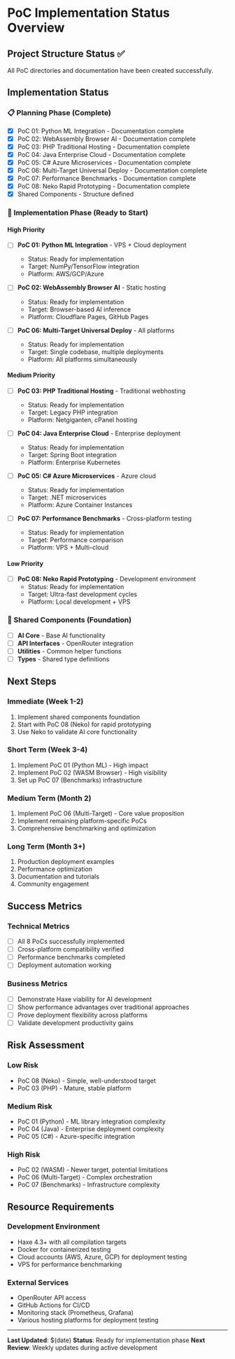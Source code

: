# PoC Implementation Status Overview

## Project Structure Status ✅

All PoC directories and documentation have been created successfully.

## Implementation Status

### 📋 Planning Phase (Complete)
- [x] PoC 01: Python ML Integration - Documentation complete
- [x] PoC 02: WebAssembly Browser AI - Documentation complete  
- [x] PoC 03: PHP Traditional Hosting - Documentation complete
- [x] PoC 04: Java Enterprise Cloud - Documentation complete
- [x] PoC 05: C# Azure Microservices - Documentation complete
- [x] PoC 06: Multi-Target Universal Deploy - Documentation complete
- [x] PoC 07: Performance Benchmarks - Documentation complete
- [x] PoC 08: Neko Rapid Prototyping - Documentation complete
- [x] Shared Components - Structure defined

### 🚧 Implementation Phase (Ready to Start)

#### High Priority
- [ ] **PoC 01: Python ML Integration** - VPS + Cloud deployment
  - Status: Ready for implementation
  - Target: NumPy/TensorFlow integration
  - Platform: AWS/GCP/Azure

- [ ] **PoC 02: WebAssembly Browser AI** - Static hosting
  - Status: Ready for implementation  
  - Target: Browser-based AI inference
  - Platform: Cloudflare Pages, GitHub Pages

- [ ] **PoC 06: Multi-Target Universal Deploy** - All platforms
  - Status: Ready for implementation
  - Target: Single codebase, multiple deployments
  - Platform: All platforms simultaneously

#### Medium Priority
- [ ] **PoC 03: PHP Traditional Hosting** - Traditional webhosting
  - Status: Ready for implementation
  - Target: Legacy PHP integration
  - Platform: Netgiganten, cPanel hosting

- [ ] **PoC 04: Java Enterprise Cloud** - Enterprise deployment
  - Status: Ready for implementation
  - Target: Spring Boot integration
  - Platform: Enterprise Kubernetes

- [ ] **PoC 05: C# Azure Microservices** - Azure cloud
  - Status: Ready for implementation
  - Target: .NET microservices
  - Platform: Azure Container Instances

- [ ] **PoC 07: Performance Benchmarks** - Cross-platform testing
  - Status: Ready for implementation
  - Target: Performance comparison
  - Platform: VPS + Multi-cloud

#### Low Priority
- [ ] **PoC 08: Neko Rapid Prototyping** - Development environment
  - Status: Ready for implementation
  - Target: Ultra-fast development cycles
  - Platform: Local development + VPS

### 🔧 Shared Components (Foundation)
- [ ] **AI Core** - Base AI functionality
- [ ] **API Interfaces** - OpenRouter integration
- [ ] **Utilities** - Common helper functions
- [ ] **Types** - Shared type definitions

## Next Steps

### Immediate (Week 1-2)
1. Implement shared components foundation
2. Start with PoC 08 (Neko) for rapid prototyping
3. Use Neko to validate AI core functionality

### Short Term (Week 3-4)
1. Implement PoC 01 (Python ML) - High impact
2. Implement PoC 02 (WASM Browser) - High visibility
3. Set up PoC 07 (Benchmarks) infrastructure

### Medium Term (Month 2)
1. Implement PoC 06 (Multi-Target) - Core value proposition
2. Implement remaining platform-specific PoCs
3. Comprehensive benchmarking and optimization

### Long Term (Month 3+)
1. Production deployment examples
2. Performance optimization
3. Documentation and tutorials
4. Community engagement

## Success Metrics

### Technical Metrics
- [ ] All 8 PoCs successfully implemented
- [ ] Cross-platform compatibility verified
- [ ] Performance benchmarks completed
- [ ] Deployment automation working

### Business Metrics
- [ ] Demonstrate Haxe viability for AI development
- [ ] Show performance advantages over traditional approaches
- [ ] Prove deployment flexibility across platforms
- [ ] Validate development productivity gains

## Risk Assessment

### Low Risk
- PoC 08 (Neko) - Simple, well-understood target
- PoC 03 (PHP) - Mature, stable platform

### Medium Risk  
- PoC 01 (Python) - ML library integration complexity
- PoC 04 (Java) - Enterprise deployment complexity
- PoC 05 (C#) - Azure-specific integration

### High Risk
- PoC 02 (WASM) - Newer target, potential limitations
- PoC 06 (Multi-Target) - Complex orchestration
- PoC 07 (Benchmarks) - Infrastructure complexity

## Resource Requirements

### Development Environment
- Haxe 4.3+ with all compilation targets
- Docker for containerized testing
- Cloud accounts (AWS, Azure, GCP) for deployment testing
- VPS for performance benchmarking

### External Services
- OpenRouter API access
- GitHub Actions for CI/CD
- Monitoring stack (Prometheus, Grafana)
- Various hosting platforms for deployment testing

---

**Last Updated**: $(date)
**Status**: Ready for implementation phase
**Next Review**: Weekly updates during active development
